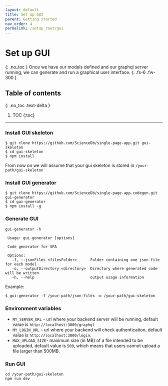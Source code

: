 ```yaml
---
layout: default
title: Set up GUI
parent: Getting started
nav_order: 4
permalink: /setup_root/gui
---
```

# Set up GUI
{: .no_toc }
Once we have our models defined and our graphql server running, we can generate and run a graphical user interface.
{: .fs-6 .fw-300 }
## Table of contents
{: .no_toc .text-delta }

1. TOC
{:toc}

---
### Install GUI skeleton
```
$ git clone https://github.com/ScienceDb/single-page-app.git gui-skeleton
$ cd gui-skeleton
$ npm install
```
From now on we will assume that your gui skeleton is stored in `/your-path/gui-skeleton`

### Install GUI generator

```
$ git clone https://github.com/ScienceDb/single-page-app-codegen.git gui-generator
$ cd gui-generator
$ npm install -g
```

### Generate GUI
```
gui-generator -h

 Usage: gui-generator [options]

 Code generator for SPA

 Options:
   -f, --jsonFiles <filesFolder>      Folder containing one json file for each model
   -o, --outputDirectory <directory>  Directory where generated code will be written
   -h, --help                         output usage information
   ```
Example:
```
$ gui-generator -f /your-path/json-files -o /your-path/gui-skeleton
```
### Environment variables

* `MY_SERVER_URL` - url where your backend server will be running, default value is `http://localhost:3000/graphql`
* `MY_LOGIN_URL` - url where your backend will check authentication, default value is `http://localhost:3000/login`.
* `MAX_UPLOAD_SIZE`- maximum size (in MB) of a file intended to be uploaded, default value is `500`, which means that users cannot upload a file larger than 500MB.

### Run GUI
```
cd /your-path/gui-skeleton
npm run dev
```
